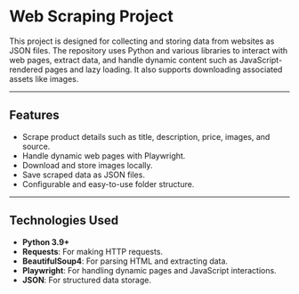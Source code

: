 # **Web Scraping Project**

This project is designed for collecting and storing data from websites as JSON files. The repository uses Python and various libraries to interact with web pages, extract data, and handle dynamic content such as JavaScript-rendered pages and lazy loading. It also supports downloading associated assets like images.

---

## **Features**
- Scrape product details such as title, description, price, images, and source.
- Handle dynamic web pages with Playwright.
- Download and store images locally.
- Save scraped data as JSON files.
- Configurable and easy-to-use folder structure.

---

## **Technologies Used**
- **Python 3.9+**
- **Requests**: For making HTTP requests.
- **BeautifulSoup4**: For parsing HTML and extracting data.
- **Playwright**: For handling dynamic pages and JavaScript interactions.
- **JSON**: For structured data storage.

